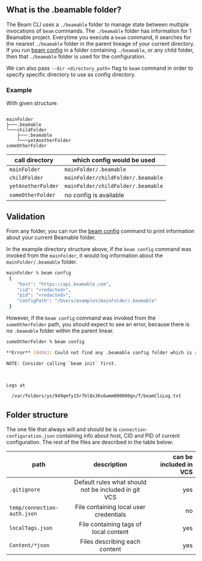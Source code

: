 ## What is the .beamable folder?

The Beam CLI uses a `./beamable` folder to manage state between multiple invocations of `beam` commands. 
The `./beamable` folder has information for 1 Beamable project.
Everytime you execute a `beam` command, it searches for the nearest `./beamable` folder in the parent lineage of your current directory.
If you run [beam config](doc:cli-config) in a folder containing `./beamable`, or any child folder,
then that `./beamable` folder is used for the configuration. 

We can also pass `--dir <directory_path>` flag to `beam` command in order to specify specific directory to use as config directory.

### Example

With given structure:
```

mainFolder
├───.beamable
└───childFolder
    ├───.beamable
    └───yetAnotherFolder
someOtherFolder
```

| call directory     | which config would be used         |
| ------------------ | ---------------------------------- |
| `mainFolder`       | `mainFolder/.beamable`             |
| `childFolder`      | `mainFolder/childFolder/.beamable` |
| `yetAnotherFolder` | `mainFolder/childFolder/.beamable` |
| `someOtherFolder`  | no config is available             |


## Validation 

From any folder, you can run the [beam config](doc:cli-config)  command to print information about your current Beamable folder. 

In the example directory structure above, if the `beam config` command was invoked from the `mainFolder`, it would log information about the `mainFolder/.beamable` folder. 
```sh
mainFolder % beam config
 {                                                             
    "host": "https://api.beamable.com",                        
    "cid": "<redacted>",                                 
    "pid": "<redacted>",                              
    "configPath": "/Users/examples/mainFolder/.beamable" 
 } 
```

However, if the `beam config` command was invoked from the `someOtherFolder` path, you should expect to see an error, because there is no `.beamable` folder within the parent linear. 

```sh
someOtherFolder % beam config

**Error** [0404]: Could not find any .beamable config folder which is required for this command.

NOTE: Consider calling `beam init` first.

  

Logs at

  /var/folders/ys/949qmfy15r7bl8x36s6wmm000000gn/T/beamCliLog.txt
```

## Folder structure

The one file that always will and should be is `connection-configuration.json` containing info about host, CID and PID of current configuration.
The rest of the files are described in the table below:

| path                        |                     description                      | can be included in VCS |
| --------------------------- | :--------------------------------------------------: | ---------------------: |
| `.gitignore`                | Default rules what should not be included in git VCS |                    yes |
| `temp/connection-auth.json` |        File containing local user credentials        |                     no |
| `localTags.json`            |        File containing tags of local content         |                    yes |
| `Content/*json`             |            Files describing each content             |                    yes |

